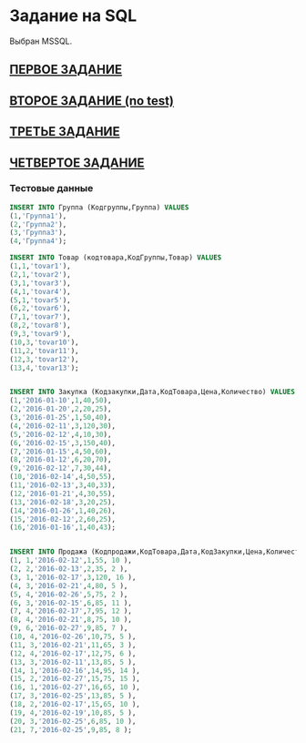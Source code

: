 # Задание на SQL
Выбран MSSQL.
 ## [ПЕРВОЕ ЗАДАНИЕ](https://github.com/dhanadadas/sql-task-midlle/tree/main/%D0%B7%D0%B0%D0%B4%D0%B0%D0%BD%D0%B8%D0%B5%201) 
 ## [ВТОРОЕ ЗАДАНИЕ (no test)](https://github.com/dhanadadas/sql-task-midlle/tree/main/%D0%B7%D0%B0%D0%B4%D0%B0%D0%BD%D0%B8%D0%B5%202)
 ## [ТРЕТЬЕ ЗАДАНИЕ](https://github.com/dhanadadas/sql-task-midlle/tree/main/%D0%B7%D0%B0%D0%B4%D0%B0%D0%BD%D0%B8%D0%B5%203)
 ## [ЧЕТВЕРТОЕ ЗАДАНИЕ](https://github.com/dhanadadas/sql-task-midlle/tree/main/%D0%B7%D0%B0%D0%B4%D0%B0%D0%BD%D0%B8%D0%B5%204)
 
  ### Тестовые данные
  ```sql
INSERT INTO Группа (Кодгруппы,Группа) VALUES
(1,'Группа1'),
(2,'Группа2'),
(3,'Группа3'),
(4,'Группа4');

INSERT INTO Товар (кодтовара,КодГруппы,Товар) VALUES
(1,1,'tovar1'),
(2,1,'tovar2'),
(3,1,'tovar3'),
(4,1,'tovar4'),
(5,1,'tovar5'),
(6,2,'tovar6'),
(7,1,'tovar7'),
(8,2,'tovar8'),
(9,3,'tovar9'),
(10,3,'tovar10'),
(11,2,'tovar11'),
(12,3,'tovar12'),
(13,4,'tovar13');


INSERT INTO Закупка (Кодзакупки,Дата,КодТовара,Цена,Количество) VALUES
(1,'2016-01-10',1,40,50),
(2,'2016-01-20',2,20,25),
(3,'2016-01-25',1,50,40),
(4,'2016-02-11',3,120,30),
(5,'2016-02-12',4,10,30),
(6,'2016-02-15',3,150,40),
(7,'2016-01-15',4,50,60),
(8,'2016-01-12',6,20,70),
(9,'2016-02-12',7,30,44),
(10,'2016-02-14',4,50,55),
(11,'2016-02-13',3,40,33),
(12,'2016-01-21',4,30,55),
(13,'2016-02-18',3,20,25),
(14,'2016-01-26',1,40,26),
(15,'2016-02-12',2,60,25),
(16,'2016-01-16',1,40,43);


INSERT INTO Продажа (Кодпродажи,КодТовара,Дата,КодЗакупки,Цена,Количество) VALUES
(1, 1,'2016-02-12',1,55, 10 ),
(2, 2,'2016-02-13',2,35, 2 ),
(3, 1,'2016-02-17',3,120, 16 ),
(4, 3,'2016-02-21',4,80, 5 ),
(5, 4,'2016-02-26',5,75, 2 ),
(6, 3,'2016-02-15',6,85, 11 ),
(7, 4,'2016-02-17',7,95, 12 ),
(8, 4,'2016-02-21',8,75, 10 ),
(9, 6,'2016-02-27',9,85, 7 ),
(10, 4,'2016-02-26',10,75, 5 ),
(11, 3,'2016-02-21',11,65, 3 ),
(12, 4,'2016-02-17',12,75, 6 ),
(13, 3,'2016-02-11',13,85, 5 ),
(14, 1,'2016-02-16',14,95, 14 ),
(15, 2,'2016-02-27',15,75, 15 ),
(16, 1,'2016-02-27',16,65, 10 ),
(17, 3,'2016-02-25',13,85, 5 ),
(18, 2,'2016-02-17',15,65, 10 ),
(19, 4,'2016-02-19',10,85, 5 ),
(20, 3,'2016-02-25',6,85, 10 ),
(21, 7,'2016-02-25',9,85, 8 );                                              ;
  ```
